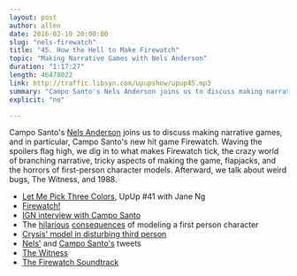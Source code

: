 ```yaml
---
layout: post
author: allen
date: 2016-02-19 20:00:00
slug: "nels-firewatch"
title: "45. How the Hell to Make Firewatch"
topic: "Making Narrative Games with Nels Anderson"
duration: "1:17:27"
length: 46478022
link: http://traffic.libsyn.com/upupshow/upup45.mp3
summary: "Campo Santo's Nels Anderson joins us to discuss making narrative games, and in particular, Campo Santo's new hit game Firewatch. Waving the spoilers flag high, we dig in to what makes Firewatch tick, the crazy world of branching narrative, tricky aspects of making the game, flapjacks, and the horrors of first-person character models. Afterward, we talk about weird bugs, The Witness, and 1988."
explicit: "no"

---
```


Campo Santo's [Nels Anderson](http://twitter.com/nelsormensch) joins us to discuss making narrative games, and in particular, Campo Santo's new hit game Firewatch. Waving the spoilers flag high, we dig in to what makes Firewatch tick, the crazy world of branching narrative, tricky aspects of making the game, flapjacks, and the horrors of first-person character models. Afterward, we talk about weird bugs, The Witness, and 1988.

- [Let Me Pick Three Colors](http://www.upup.fm/show/art-of-firewatch-jane-ng/), UpUp #41 with Jane Ng
- [Firewatch!](http://www.firewatchgame.com/)
- [IGN interview with Campo Santo](http://ca.ign.com/articles/2016/02/12/firewatch-secrets-spoilers-and-behind-the-scenes-with-campo-santo)
- The [hilarious](https://twitter.com/ollymoss/status/697926382861492224) [consequences](https://twitter.com/ollymoss/status/697929354567757824) of modeling a first person character
- [Crysis' model in disturbing third person](http://www.eurogamer.net/articles/2014-07-15-crysis-2s-first-person-hero-in-third-person-is-terrifying-hilarious)
- [Nels'](https://twitter.com/nelsormensch) and [Campo Santo's](https://twitter.com/camposanto) tweets
- [The Witness](http://the-witness.net/)
- [The Firewatch Soundtrack](https://camposantogames.bandcamp.com/)
